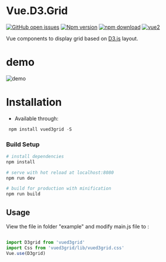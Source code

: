 
# Vue.D3.Grid
[![GitHub open issues](https://img.shields.io/github/issues/machine-w/Vue.D3.Grid.svg)](https://github.com/machine-w/Vue.D3.Grid/issues)
[![Npm version](https://img.shields.io/npm/v/vued3grid.svg)](https://www.npmjs.com/package/vued3grid)
[![npm download](https://img.shields.io/npm/dt/vued3grid.svg)](https://www.npmjs.com/package/vued3grid)
[![vue2](https://img.shields.io/badge/vue-2.x-brightgreen.svg)](https://vuejs.org/)


Vue components to display  grid based on [D3.js](https://d3js.org/) layout.


# demo

![demo](./documents/demo.gif)


# Installation
- Available through:
``` js
 npm install vued3grid -S
```

### Build Setup

``` bash
# install dependencies
npm install

# serve with hot reload at localhost:8080
npm run dev

# build for production with minification
npm run build
```


## Usage

View the file in folder "example" and modify main.js file to :

```js

import D3grid from 'vued3grid'
import Css from 'vued3grid/lib/vued3grid.css'
Vue.use(D3grid)

```
 